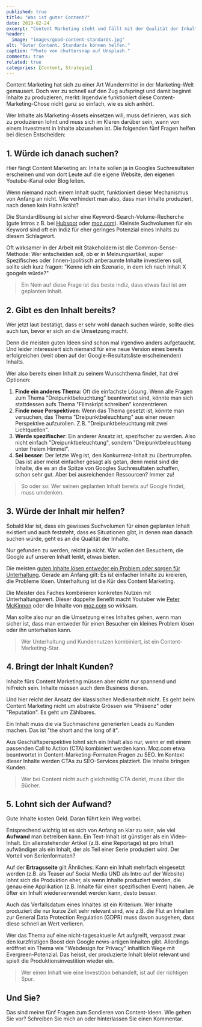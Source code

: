 ```yaml
---
published: true
title: "Was ist guter Content?"
date: 2019-02-24
excerpt: "Content Marketing steht und fällt mit der Qualität der Inhalte. Doch was genau macht guten Content aus? Wie immer kommt es darauf an. Aber: Diese fünf Fragen helfen die Spreu vom Weizen zu trennen."
header:
  image: "images/good-content-standards.jpg"
alt: "Guter Content. Standards können helfen."
caption: "Photo von chuttersnap auf Unsplash."
comments: true
related: true
categories: [Content, Strategie]
---
```


Content Marketing hat sich zu einer Art Wundermittel in der Marketing-Welt gemausert. Doch wer zu schnell auf den Zug aufspringt und damit beginnt Inhalte zu produzieren, merkt: Irgendwie funktioniert diese Content-Marketing-Chose nicht ganz so einfach, wie es sich anhört.

Wer Inhalte als Marketing-Assets einsetzen will, muss definieren, was sich zu produzieren lohnt und muss sich im Klaren darüber sein, wann von einem Investment in Inhalte abzusehen ist. Die folgenden fünf Fragen helfen bei diesen Entscheiden:

## 1. Würde ich danach suchen?

Hier fängt Content Marketing an: Inhalte sollen ja in Googles Suchresultaten erscheinen und von dort Leute auf die eigene Website, den eigenen Youtube-Kanal oder Blog leiten. 

Wenn niemand nach einem Inhalt sucht, funktioniert dieser Mechanismus von Anfang an nicht. Wie verhindert man also, dass man Inhalte produziert, nach denen kein Hahn kräht?

Die Standardlösung ist sicher eine Keyword-Search-Volume-Recherche (gute Intros z.B. bei [Hubspot](https://blog.hubspot.com/marketing/how-to-do-keyword-research-ht) oder [moz.com](https://moz.com/beginners-guide-to-seo/keyword-research)). Kleinste Suchvolumen für ein Keyword sind oft ein Indiz für eher geringes Potenzial eines Inhalts zu diesem Schlagwort.

Oft wirksamer in der Arbeit mit Stakeholdern ist die Common-Sense-Methode: Wer entscheiden soll, ob er in Meinungsartikel, super Spezifisches oder (innen-)politisch anberaumte Inhalte investieren soll, sollte sich kurz fragen: "Kenne ich ein Szenario, in dem ich nach Inhalt X googeln würde?" 

> Ein Nein auf diese Frage ist das beste Indiz, dass etwas faul ist am geplanten Inhalt.

## 2. Gibt es den Inhalt bereits?

Wer jetzt laut bestätigt, dass er sehr wohl danach suchen würde, sollte dies auch tun, bevor er sich an die Umsetzung macht.

Denn die meisten guten Ideen sind schon mal irgendwo anders aufgetaucht. Und leider interessiert sich niemand für eine neue Version eines bereits erfolgreichen (weit oben auf der Google-Resultatsliste erscheinenden) Inhalts.

Wer also bereits einen Inhalt zu seinem Wunschthema findet, hat drei Optionen: 

1. **Finde ein anderes Thema**: Oft die einfachste Lösung. Wenn alle Fragen zum Thema "Dreipunktbeleuchtung" beantwortet sind, könnte man sich stattdessen aufs Thema "Filmskript schreiben" konzentrieren.
2. **Finde neue Perspektiven**: Wenn das Thema gesetzt ist, könnte man versuchen, das Thema "Dreipunktbeleuchtung" aus einer neuen Perspektive aufzurollen. Z.B. "Dreipunktbeleuchtung mit zwei Lichtquellen".
3. **Werde spezifischer**: Ein anderer Ansatz ist, spezifscher zu werden. Also nicht einfach "Dreipunktbeleuchtung", sondern "Dreipunktbeleuchtung unter freiem Himmel".
4. **Sei besser**: Der letzte Weg ist, den Konkurrenz-Inhalt zu übertrumpfen. Das ist aber meist einfacher gesagt als getan, denn meist sind die Inhalte, die es an die Spitze von Googles Suchresultaten schaffen, schon sehr gut. Aber bei ausreichenden Ressourcen? Immer zu! 

> So oder so: Wer seinen geplanten Inhalt bereits auf Google findet, muss umdenken. 

## 3. Würde der Inhalt mir helfen?

Sobald klar ist, dass ein gewisses Suchvolumen für einen geplanten Inhalt existiert und auch feststeht, dass es Situationen gibt, in denen man danach suchen würde, geht es an die Qualität der Inhalte.

Nur gefunden zu werden, reicht ja nicht. Wir wollen den Besuchern, die Google auf unseren Inhalt lenkt, etwas bieten. 

Die meisten [guten Inhalte lösen entweder ein Problem oder sorgen für Unterhaltung](/zwei-content-typen). Gerade am Anfang gilt: Es ist einfacher Inhalte zu kreieren, die Probleme lösen. Unterhaltung ist die Kür des Content Marketing.

Die Meister des Faches kombinieren konkreten Nutzen mit Unterhaltungswert. Dieser doppelte Benefit macht Youtuber wie [Peter McKinnon](https://www.youtube.com/channel/UC3DkFux8Iv-aYnTRWzwaiBA) oder die Inhalte von [moz.com](https://moz.com/blog/category/whiteboard-friday) so wirksam.

Man sollte also nur an die Umsetzung eines Inhaltes gehen, wenn man sicher ist, dass man entweder für einen Besucher ein kleines Problem lösen oder ihn unterhalten kann. 

> Wer Unterhaltung und Kundennutzen kombiniert, ist ein Content-Marketing-Star.


## 4. Bringt der Inhalt Kunden?

Inhalte fürs Content Marketing müssen aber nicht nur spannend und hilfreich sein. Inhalte müssen auch dem Business dienen.

Und hier reicht der Ansatz der klassischen Medienarbeit nicht. Es geht beim Content Marketing nicht um abstrakte Grössen wie "Präsenz" oder "Reputation". Es geht um Zählbares.

Ein Inhalt muss die via Suchmaschine generierten Leads zu Kunden machen. Das ist "the short and the long of it". 

Aus Geschäftsperspektive lohnt sich ein Inhalt also nur, wenn er mit einem passenden Call to Action (CTA) kombiniert werden kann. Moz.com etwa beantwortet in Content-Marketing-Formaten Fragen zu SEO. Im Kontext dieser Inhalte werden CTAs zu SEO-Services platziert. Die Inhalte bringen Kunden.

> Wer bei Content nicht auch gleichzeitig CTA denkt, muss über die Bücher.


## 5. Lohnt sich der Aufwand?

Gute Inhalte kosten Geld. Daran führt kein Weg vorbei.

Entsprechend wichtig ist es sich von Anfang an klar zu sein, wie viel **Aufwand** man betreiben kann. Ein Text-Inhalt ist günstiger als ein Video-Inhalt. Ein alleinstehender Artikel (z.B. eine Reportage) ist pro Inhalt aufwändiger als ein Inhalt, der als Teil einer Serie produziert wird. Der Vorteil von Serienformaten?

Auf der **Ertragsseite** gilt Ähnliches: Kann ein Inhalt mehrfach eingesetzt werden (z.B. als Teaser auf Social Media UND als Intro auf der Website) lohnt sich die Produktion eher, als wenn Inhalte produziert werden, die genau eine Applikation (z.B. Inhalte für einen spezifischen Event) haben. Je öfter ein Inhalt wiederverwendet werden kann, desto besser.

Auch das Verfallsdatum eines Inhaltes ist ein Kriterium. Wer Inhalte produziert die nur kurze Zeit sehr relevant sind, wie z.B. die Flut an Inhalten zur General Data Protection Regulation (GDPR) muss davon ausgehen, dass diese schnell an Wert verlieren. 

Wer das Thema auf eine nicht-tagesaktuelle Art aufgreift, verpasst zwar den kurzfristigen Boost den Google news-artigen Inhalten gibt. Allerdings eröffnet ein Thema wie "Webdesign for Privacy" inhaltlich Wege mit Evergreen-Potenzial. Das heisst, der produzierte Inhalt bleibt relevant und spielt die Produktionsinvestition wieder ein. 

> Wer einen Inhalt wie eine Investition behandelt, ist auf der richtigen Spur.

## Und Sie?

Das sind meine fünf Fragen zum Sondieren von Content-Ideen. Wie gehen Sie vor? Schreiben Sie mich an oder hinterlassen Sie einen Kommentar.

